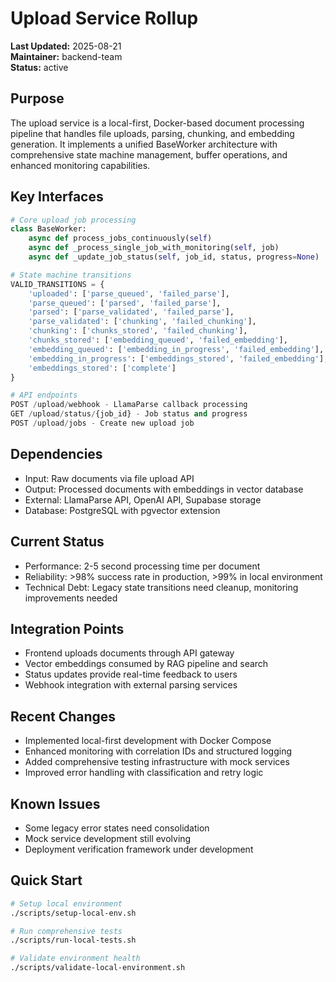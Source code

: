 # Upload Service Rollup

**Last Updated:** 2025-08-21  
**Maintainer:** backend-team  
**Status:** active

## Purpose
The upload service is a local-first, Docker-based document processing pipeline that handles file uploads, parsing, chunking, and embedding generation. It implements a unified BaseWorker architecture with comprehensive state machine management, buffer operations, and enhanced monitoring capabilities.

## Key Interfaces
```python
# Core upload job processing
class BaseWorker:
    async def process_jobs_continuously(self)
    async def _process_single_job_with_monitoring(self, job)
    async def _update_job_status(self, job_id, status, progress=None)

# State machine transitions
VALID_TRANSITIONS = {
    'uploaded': ['parse_queued', 'failed_parse'],
    'parse_queued': ['parsed', 'failed_parse'],
    'parsed': ['parse_validated', 'failed_parse'],
    'parse_validated': ['chunking', 'failed_chunking'],
    'chunking': ['chunks_stored', 'failed_chunking'],
    'chunks_stored': ['embedding_queued', 'failed_embedding'],
    'embedding_queued': ['embedding_in_progress', 'failed_embedding'],
    'embedding_in_progress': ['embeddings_stored', 'failed_embedding'],
    'embeddings_stored': ['complete']
}

# API endpoints
POST /upload/webhook - LlamaParse callback processing
GET /upload/status/{job_id} - Job status and progress
POST /upload/jobs - Create new upload job
```

## Dependencies
- Input: Raw documents via file upload API
- Output: Processed documents with embeddings in vector database
- External: LlamaParse API, OpenAI API, Supabase storage
- Database: PostgreSQL with pgvector extension

## Current Status
- Performance: 2-5 second processing time per document
- Reliability: >98% success rate in production, >99% in local environment
- Technical Debt: Legacy state transitions need cleanup, monitoring improvements needed

## Integration Points
- Frontend uploads documents through API gateway
- Vector embeddings consumed by RAG pipeline and search
- Status updates provide real-time feedback to users
- Webhook integration with external parsing services

## Recent Changes
- Implemented local-first development with Docker Compose
- Enhanced monitoring with correlation IDs and structured logging
- Added comprehensive testing infrastructure with mock services
- Improved error handling with classification and retry logic

## Known Issues
- Some legacy error states need consolidation
- Mock service development still evolving
- Deployment verification framework under development

## Quick Start
```bash
# Setup local environment
./scripts/setup-local-env.sh

# Run comprehensive tests
./scripts/run-local-tests.sh

# Validate environment health
./scripts/validate-local-environment.sh
```